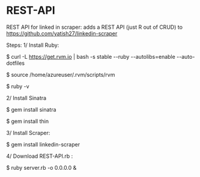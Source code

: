 # REST-API
REST API for linked in scraper: adds a REST API (just R out of CRUD) to https://github.com/yatish27/linkedin-scraper

Steps:
1/ Install Ruby:

$ curl -L https://get.rvm.io |    bash -s stable --ruby --autolibs=enable --auto-dotfiles

$ source /home/azureuser/.rvm/scripts/rvm

$ ruby -v

2/ Install Sinatra

$ gem install sinatra

$ gem install thin

3/ Install Scraper:

$ gem install linkedin-scraper

4/ Download REST-API.rb :

$ ruby server.rb -o 0.0.0.0 &
